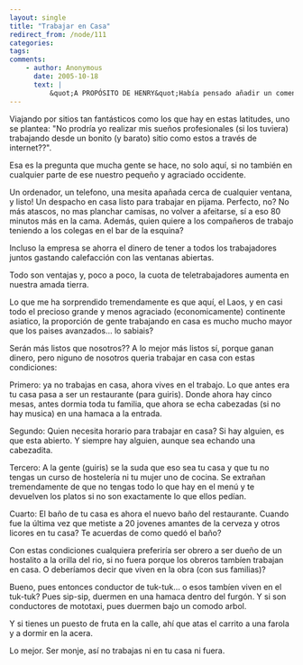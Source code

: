 ```yaml
---
layout: single
title: "Trabajar en Casa"
redirect_from: /node/111
categories:
tags: 
comments: 
    - author: Anonymous
      date: 2005-10-18
      text: |
          &quot;A PROPÓSITO DE HENRY&quot;Había pensado añadir un comentario titulado &quot;Enlarge your penis&quot;, &quot;Rooms avaliable&quot; o &quot;Get Viagra for free&quot;. Pero... ... Entre la polla de la gripe y la gripe del pollo, hoy (18/10/05) me veo forzado a prolongar mi jornada laboral desde las 5:30 aNTES.mUERTO. a las 21:30 pUTA.m.IERDA (16h para los menos avezados)... Ante esta situación plantearé una serie de disyuntivas... ¿Trabajar desde casa o no trabajar? ¿Trabajar para vivir o vivir para trabajar? ¿Opositar al funcionariado o el suicidio colectivo? ¿Fingir enajenación mental transitoria o transistir mentajenación fingitoria?Y me&#39;n digo yo... ¿Quién inventó el trabajo?¡¡¡DISFRUTA MIENTRAS PUEDAS!!!Fdo.: Un chico cansado.  
---
```

Viajando por sitios tan fantásticos como los que hay en estas latitudes, uno se plantea: "No prodría yo realizar mis sueños profesionales (si los tuviera) trabajando desde un bonito (y barato) sitio como estos a través de internet??".  

Esa es la pregunta que mucha gente se hace, no solo aquí, si no también en cualquier parte de ese nuestro pequeño y agraciado occidente.  

Un ordenador, un telefono, una mesita apañada cerca de cualquier ventana, y listo! Un despacho en casa listo para trabajar en pijama. Perfecto, no? No más atascos, no mas planchar camisas, no volver a afeitarse, sí a eso 80 minutos más en la cama. Además, quien quiere a los compañeros de trabajo teniendo a los colegas en el bar de la esquina?  

Incluso la empresa se ahorra el dinero de tener a todos los trabajadores juntos gastando calefacción con las ventanas abiertas.  

Todo son ventajas y, poco a poco, la cuota de teletrabajadores aumenta en nuestra amada tierra.  

Lo que me ha sorprendido tremendamente es que aquí, el Laos, y en casi todo el precioso grande y menos agraciado (economicamente) continente asiatico, la proporción de gente trabajando en casa es mucho mucho mayor que los paises avanzados... lo sabiais?  

Serán más listos que nosotros?? A lo mejor más listos sí, porque ganan dinero, pero niguno de nosotros queria trabajar en casa con estas condiciones:  

Primero: ya no trabajas en casa, ahora vives en el trabajo. Lo que antes era tu casa pasa a ser un restaurante (para guiris). Donde ahora hay cinco mesas, antes dormia toda tu familia, que ahora se echa cabezadas (si no hay musica) en una hamaca a la entrada.  

Segundo: Quien necesita horario para trabajar en casa? Si hay alguien, es que esta abierto. Y siempre hay alguien, aunque sea echando una cabezadita.  

Tercero: A la gente (guiris) se la suda que eso sea tu casa y que tu no tengas un curso de hostelería ni tu mujer uno de cocina. Se extrañan tremendamente de que no tengas todo lo que hay en el menú y te devuelven los platos si no son exactamente lo que ellos pedían.  

Cuarto: El baño de tu casa es ahora el nuevo baño del restaurante. Cuando fue la última vez que metiste a 20 jovenes amantes de la cerveza y otros licores en tu casa? Te acuerdas de como quedó el baño?  

Con estas condiciones cualquiera preferiría ser obrero a ser dueño de un hostalito a la orilla del rio, si no fuera porque los obreros tambíen trabajan en casa. O deberíamos decir que viven en la obra (con sus familias)?  

Bueno, pues entonces conductor de tuk-tuk... o esos tambíen viven en el tuk-tuk? Pues sip-sip, duermen en una hamaca dentro del furgón. Y si son conductores de mototaxi, pues duermen bajo un comodo arbol.  

Y si tienes un puesto de fruta en la calle, ahí que atas el carrito a una farola y a dormir en la acera.  

Lo mejor. Ser monje, así no trabajas ni en tu casa ni fuera.
